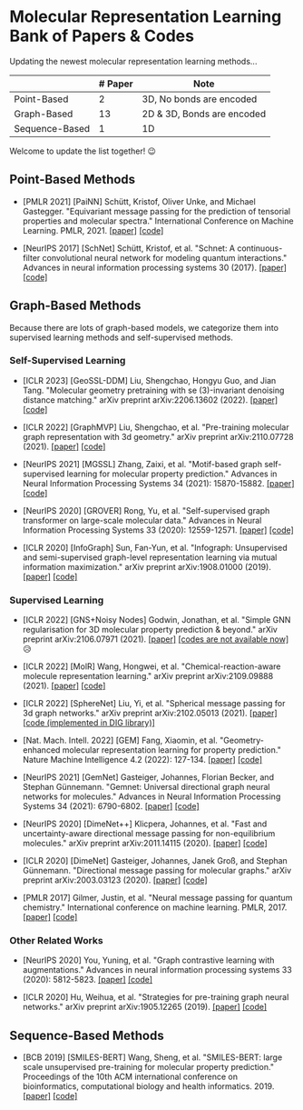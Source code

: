 # Molecular Representation Learning Bank of Papers & Codes

Updating the newest molecular representation learning methods... 

|                | # Paper | Note                       |
|----------------|---------|----------------------------|
| Point-Based    | 2       | 3D, No bonds are encoded   |
| Graph-Based    | 13      | 2D & 3D, Bonds are encoded |
| Sequence-Based | 1       | 1D                         |

Welcome to update the list together! 😉



## Point-Based Methods

- [PMLR 2021] [PaiNN] Schütt, Kristof, Oliver Unke, and Michael Gastegger. "Equivariant message passing for the prediction of tensorial properties and molecular spectra." International Conference on Machine Learning. PMLR, 2021. [[paper]](https://proceedings.mlr.press/v139/schutt21a.html?ref=https://githubhelp.com) [[code]](https://github.com/atomistic-machine-learning/schnetpack)

- [NeurIPS 2017] [SchNet] Schütt, Kristof, et al. "Schnet: A continuous-filter convolutional neural network for modeling quantum interactions." Advances in neural information processing systems 30 (2017). [[paper]](https://proceedings.neurips.cc/paper/2017/hash/303ed4c69846ab36c2904d3ba8573050-Abstract.html) [[code]](https://github.com/atomistic-machine-learning/SchNet)



## Graph-Based Methods

Because there are lots of graph-based models, we categorize them into supervised learning methods and self-supervised methods. 

### Self-Supervised Learning

- [ICLR 2023] [GeoSSL-DDM] Liu, Shengchao, Hongyu Guo, and Jian Tang. "Molecular geometry pretraining with se (3)-invariant denoising distance matching." arXiv preprint arXiv:2206.13602 (2022). [[paper]](https://arxiv.org/abs/2206.13602) [[code]](https://github.com/chao1224/GeoSSL) 

- [ICLR 2022] [GraphMVP] Liu, Shengchao, et al. "Pre-training molecular graph representation with 3d geometry." arXiv preprint arXiv:2110.07728 (2021). [[paper]](https://arxiv.org/abs/2110.07728) [[code]](https://github.com/chao1224/GraphMVP) 

- [NeurIPS 2021] [MGSSL] Zhang, Zaixi, et al. "Motif-based graph self-supervised learning for molecular property prediction." Advances in Neural Information Processing Systems 34 (2021): 15870-15882. [[paper]](https://arxiv.org/abs/2110.00987) [[code]](https://github.com/zaixizhang/MGSSL) 

- [NeurIPS 2020] [GROVER] Rong, Yu, et al. "Self-supervised graph transformer on large-scale molecular data." Advances in Neural Information Processing Systems 33 (2020): 12559-12571. [[paper]](https://proceedings.neurips.cc/paper/2020/hash/94aef38441efa3380a3bed3faf1f9d5d-Abstract.html) [[code]](https://github.com/tencent-ailab/grover)

- [ICLR 2020] [InfoGraph] Sun, Fan-Yun, et al. "Infograph: Unsupervised and semi-supervised graph-level representation learning via mutual information maximization." arXiv preprint arXiv:1908.01000 (2019). [[paper]](https://arxiv.org/abs/1908.01000) [[code]](https://github.com/sunfanyunn/InfoGraph) 



### Supervised Learning

- [ICLR 2022] [GNS+Noisy Nodes] Godwin, Jonathan, et al. "Simple GNN regularisation for 3D molecular property prediction & beyond." arXiv preprint arXiv:2106.07971 (2021). [[paper]](https://arxiv.org/abs/2106.07971) [[codes are not available now]]()😥

- [ICLR 2022] [MolR] Wang, Hongwei, et al. "Chemical-reaction-aware molecule representation learning." arXiv preprint arXiv:2109.09888 (2021). [[paper]](https://arxiv.org/abs/2109.09888) [[code]](https://github.com/hwwang55/MolR) 

- [ICLR 2022] [SphereNet] Liu, Yi, et al. "Spherical message passing for 3d graph networks." arXiv preprint arXiv:2102.05013 (2021). [[paper]](https://arxiv.org/abs/2102.05013) [[code (implemented in DIG library)]](https://github.com/divelab/DIG) 

- [Nat. Mach. Intell. 2022] [GEM] Fang, Xiaomin, et al. "Geometry-enhanced molecular representation learning for property prediction." Nature Machine Intelligence 4.2 (2022): 127-134. [[paper]](https://www.nature.com/articles/s42256-021-00438-4.) [[code]](https://github.com/PaddlePaddle/PaddleHelix/tree/dev/apps/pretrained_compound/ChemRL/GEM) 

- [NeurIPS 2021] [GemNet] Gasteiger, Johannes, Florian Becker, and Stephan Günnemann. "Gemnet: Universal directional graph neural networks for molecules." Advances in Neural Information Processing Systems 34 (2021): 6790-6802. [[paper]](https://proceedings.neurips.cc/paper/2021/hash/35cf8659cfcb13224cbd47863a34fc58-Abstract.html) [[code]](https://github.com/TUM-DAML/gemnet_pytorch)

- [NeurIPS 2020] [DimeNet++] Klicpera, Johannes, et al. "Fast and uncertainty-aware directional message passing for non-equilibrium molecules." arXiv preprint arXiv:2011.14115 (2020). [[paper]](https://arxiv.org/abs/2011.14115) [[code]](https://github.com/gasteigerjo/dimenet)

- [ICLR 2020] [DimeNet] Gasteiger, Johannes, Janek Groß, and Stephan Günnemann. "Directional message passing for molecular graphs." arXiv preprint arXiv:2003.03123 (2020). [[paper]](https://arxiv.org/abs/2003.03123) [[code]](https://github.com/gasteigerjo/dimenet)

- [PMLR 2017] Gilmer, Justin, et al. "Neural message passing for quantum chemistry." International conference on machine learning. PMLR, 2017. [[paper]](https://proceedings.mlr.press/v70/gilmer17a) [[code]](https://github.com/priba/nmp_qc) 



### Other Related Works

- [NeurIPS 2020] You, Yuning, et al. "Graph contrastive learning with augmentations." Advances in neural information processing systems 33 (2020): 5812-5823. [[paper]](https://proceedings.neurips.cc/paper/2020/hash/3fe230348e9a12c13120749e3f9fa4cd-Abstract.html) [[code]](https://github.com/Shen-Lab/GraphCL) 

- [ICLR 2020] Hu, Weihua, et al. "Strategies for pre-training graph neural networks." arXiv preprint arXiv:1905.12265 (2019). [[paper]](https://arxiv.org/abs/1905.12265) [[code]](https://github.com/snap-stanford/pretrain-gnns/) 



## Sequence-Based Methods

- [BCB 2019] [SMILES-BERT] Wang, Sheng, et al. "SMILES-BERT: large scale unsupervised pre-training for molecular property prediction." Proceedings of the 10th ACM international conference on bioinformatics, computational biology and health informatics. 2019. [[paper]](https://dl.acm.org/doi/abs/10.1145/3307339.3342186?casa_token=ROSIBxMX2UkAAAAA:q9M-DLpNJozQWqWEABwskuANeWuj8dPhU9ijopTfmnXJw3l7bjUuKEXI-br4yc4PG5cxVU5MT5Y) [[code]](https://github.com/uta-smile/SMILES-BERT)



<!-- ## Format

- [] <MLA cite> [[paper]]() [[code]]() 

-->